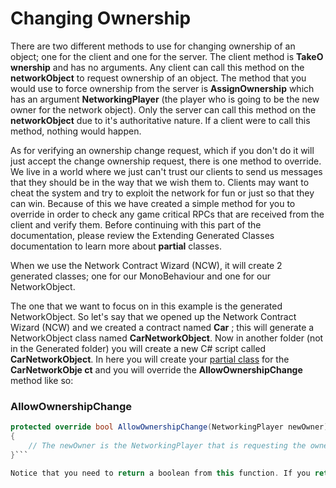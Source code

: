 # Changing Ownership

There are two different methods to use for changing ownership of an object; one for the client and one for the server. The client method is **TakeO wnership** and has no arguments. Any client can call this method on the **networkObject** to request ownership of an object. The method that you would use to force ownership from the server is **AssignOwnership** which has an argument **NetworkingPlayer** (the player who is going to be the new owner for the network object). Only the server can call this method on the **networkObject** due to it's authoritative nature. If a client were to call this method, nothing would happen.

As for verifying an ownership change request, which if you don't do it will just accept the change ownership request, there is one method to override. We live in a world where we just can't trust our clients to send us messages that they should be in the way that we wish them to. Clients may want to cheat the system and try to exploit the network for fun or just so that they can win. Because of this we have created a simple method for you to override in order to check any game critical RPCs that are received from the client and verify them. Before continuing with this part of the documentation, please review the Extending Generated Classes documentation to learn more about **partial** classes.

When we use the Network Contract Wizard (NCW), it will create 2 generated classes; one for our MonoBehaviour and one for our NetworkObject.

The one that we want to focus on in this example is the generated NetworkObject. So let's say that we opened up the Network Contract Wizard (NCW) and we created a contract named **Car** ; this will generate a NetworkObject class named **CarNetworkObject**. Now in another folder (not in the Generated folder) you will create a new C# script called **CarNetworkObject**. In here you will create your [partial class](https://msdn.microsoft.com/en-us/library/wa80x488.aspx) for the **CarNetworkObje ct** and you will override the **AllowOwnershipChange** method like so:

### AllowOwnershipChange
```csharp
protected override bool AllowOwnershipChange(NetworkingPlayer newOwner)
{
	// The newOwner is the NetworkingPlayer that is requesting the ownership change, you can get the current owner with just "Owner"
}```

Notice that you need to return a boolean from this function. If you return **true** then the ownership change will be allowed to go through, it will be invoked on the server and on the clients. If you return **false** then the ownership change will not be invoked at all and will be dropped.